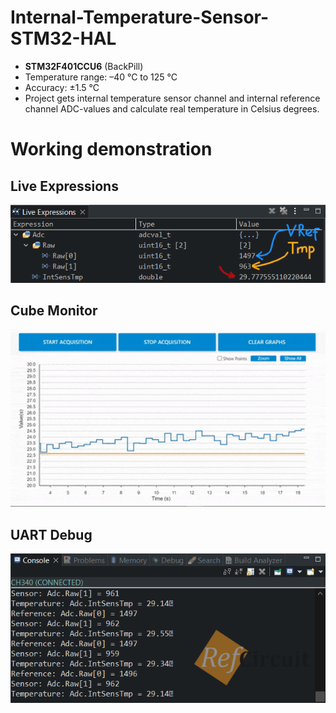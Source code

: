 # Internal-Temperature-Sensor-STM32-HAL

 - **STM32F401CCU6** (BackPill)
 - Temperature range: –40 °C to 125 °C
 - Accuracy: ±1.5 °C
 - Project gets internal temperature sensor channel and internal reference channel ADC-values and calculate real temperature in Celsius degrees.
 
# Working demonstration
## Live Expressions
<img src="/Images/intsenstmp_live_expression.png" width="700">

## Cube Monitor
<img src="/Images/watch_var_cubemon.gif" width="700">

## UART Debug
<img src="/Images/colsole_shell_serial.png" width="700">